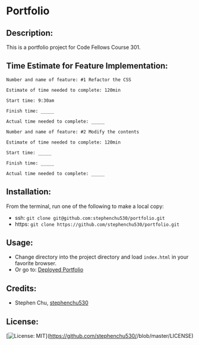 # Portfolio

## Description:
This is a portfolio project for Code Fellows Course 301.

## Time Estimate for Feature Implementation:
```
Number and name of feature: #1 Refactor the CSS

Estimate of time needed to complete: 120min

Start time: 9:30am

Finish time: _____

Actual time needed to complete: _____
```
```
Number and name of feature: #2 Modify the contents

Estimate of time needed to complete: 120min

Start time: _____

Finish time: _____

Actual time needed to complete: _____
```

## Installation:
From the terminal, run one of the following to make a local copy:
* ssh: `git clone git@github.com:stephenchu530/portfolio.git`
* https: `git clone https://github.com/stephenchu530/portfolio.git`

## Usage:
* Change directory into the project directory and load `index.html` in your favorite browser.
* Or go to: [Deployed Portfolio](https://stephenchu530.github.io/portfolio/)

## Credits:
* Stephen Chu, [stephenchu530](https://github.com/stephenchu530)

## License:
[![License: MIT](https://img.shields.io/badge/License-MIT-yellow.svg)](https://github.com/stephenchu530/<REPO NAME>/blob/master/LICENSE)
